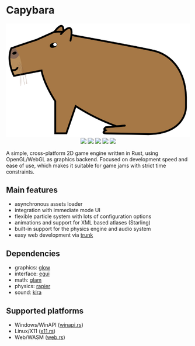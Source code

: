 # Capybara

<p align="center">
<img src="./media/capybara.png"></img>
<img src="https://img.shields.io/badge/capybara-love-b68e5c"></img>
<img src="https://img.shields.io/badge/capybara-love-b68e5c"></img>
<img src="https://img.shields.io/badge/capybara-love-b68e5c"></img>
<img src="https://img.shields.io/badge/capybara-love-b68e5c"></img>
<img src="https://img.shields.io/badge/capybara-love-b68e5c"></img>
</p>

A simple, cross-platform 2D game engine written in Rust, using OpenGL/WebGL as graphics backend. Focused on development speed and ease of use, which makes it suitable for game jams with strict time constraints.

## Main features
 - asynchronous assets loader
 - integration with immediate mode UI
 - flexible particle system with lots of configuration options
 - animations and support for XML based atlases (Starling)
 - built-in support for the physics engine and audio system
 - easy web development via [trunk](https://github.com/thedodd/trunk)

## Dependencies
 - graphics: [glow](https://github.com/grovesNL/glow)
 - interface: [egui](https://github.com/emilk/egui)
 - math: [glam](https://github.com/bitshifter/glam-rs)
 - physics: [rapier](https://github.com/dimforge/rapier)
 - sound: [kira](https://github.com/tesselode/kira)

## Supported platforms
 - Windows/WinAPI ([winapi.rs](./capybara/src/window/winapi.rs))
 - Linux/X11 ([x11.rs](./capybara/src/window/x11.rs))
 - Web/WASM ([web.rs](./capybara/src/window/web.rs))